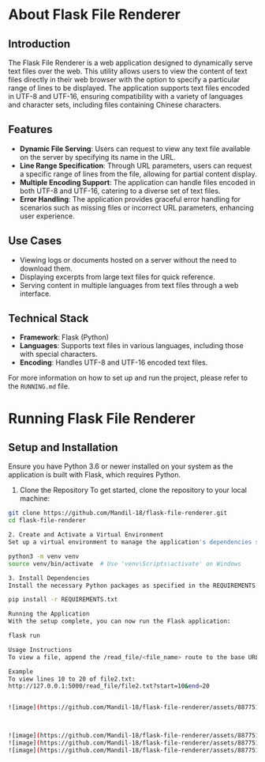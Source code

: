 # About Flask File Renderer

## Introduction

The Flask File Renderer is a web application designed to dynamically serve text files over the web. This utility allows users to view the content of text files directly in their web browser with the option to specify a particular range of lines to be displayed. The application supports text files encoded in UTF-8 and UTF-16, ensuring compatibility with a variety of languages and character sets, including files containing Chinese characters.

## Features

- **Dynamic File Serving**: Users can request to view any text file available on the server by specifying its name in the URL.
- **Line Range Specification**: Through URL parameters, users can request a specific range of lines from the file, allowing for partial content display.
- **Multiple Encoding Support**: The application can handle files encoded in both UTF-8 and UTF-16, catering to a diverse set of text files.
- **Error Handling**: The application provides graceful error handling for scenarios such as missing files or incorrect URL parameters, enhancing user experience.

## Use Cases

- Viewing logs or documents hosted on a server without the need to download them.
- Displaying excerpts from large text files for quick reference.
- Serving content in multiple languages from text files through a web interface.

## Technical Stack

- **Framework**: Flask (Python)
- **Languages**: Supports text files in various languages, including those with special characters.
- **Encoding**: Handles UTF-8 and UTF-16 encoded text files.

For more information on how to set up and run the project, please refer to the `RUNNING.md` file.


# Running Flask File Renderer
## Setup and Installation

Ensure you have Python 3.6 or newer installed on your system as the application is built with Flask, which requires Python.

1. Clone the Repository To get started, clone the repository to your local machine:

```bash
git clone https://github.com/Mandil-18/flask-file-renderer.git
cd flask-file-renderer

2. Create and Activate a Virtual Environment
Set up a virtual environment to manage the application's dependencies separately from your system's global Python packages:

python3 -m venv venv
source venv/bin/activate  # Use 'venv\Scripts\activate' on Windows

3. Install Dependencies
Install the necessary Python packages as specified in the REQUIREMENTS.txt:

pip install -r REQUIREMENTS.txt

Running the Application
With the setup complete, you can now run the Flask application:

flask run

Usage Instructions
To view a file, append the /read_file/<file_name> route to the base URL, and specify the name of the file you wish to view. Optionally, you can also specify the range of lines by adding ?start=<line_start>&end=<line_end> parameters to the URL.

Example
To view lines 10 to 20 of file2.txt:
http://127.0.0.1:5000/read_file/file2.txt?start=10&end=20


![image](https://github.com/Mandil-18/flask-file-renderer/assets/88775131/d0b616e9-d937-4fcd-9244-e14de04e3a5b)



![image](https://github.com/Mandil-18/flask-file-renderer/assets/88775131/05fd432e-1a8b-4b88-9c35-3f65b24ae727)
![image](https://github.com/Mandil-18/flask-file-renderer/assets/88775131/45df6001-7548-49e2-a88e-d782a69344e6)
![image](https://github.com/Mandil-18/flask-file-renderer/assets/88775131/5b1a972a-82e6-4685-b8cb-3ecfc8ec7105)
